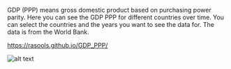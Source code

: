 
GDP (PPP) means gross domestic product based on purchasing power parity. Here you can see the GDP PPP for different countries over time. You can select the countries and the years you want to see the data for. The data is from the World Bank.

https://rasools.github.io/GDP_PPP/

![alt text]([http://url/to/img.png](https://github.com/rasools/GDP_PPP/blob/main/app.png))
